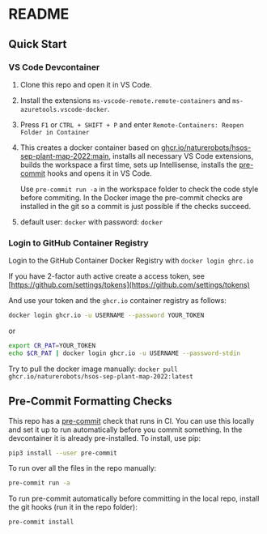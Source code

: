 # README

## Quick Start

### VS Code Devcontainer

1. Clone this repo and open it in VS Code.
2. Install the extensions `ms-vscode-remote.remote-containers` and `ms-azuretools.vscode-docker`.
3. Press `F1` or `CTRL + SHIFT + P` and enter `Remote-Containers: Reopen Folder in Container`
4. This creates a docker container based on
   [ghcr.io/naturerobots/hsos-sep-plant-map-2022:main](https://github.com/naturerobots/HSOS-SEP-PlantMap-2022/pkgs/container/hsos-sep-plant-map-2022),
   installs all necessary VS Code extensions, builds the workspace a first time, sets up
   Intellisense, installs the [pre-commit](#precommit) hooks and opens it in VS Code.

   Use `pre-commit run -a` in the workspace folder to check the code style before commiting. In the Docker image the
   pre-commit checks are installed in the git so a commit is just possible if the checks succeed.

5. default user: `docker` with password: `docker`

### Login to GitHub Container Registry

Login to the GitHub Container Docker Registry with `docker login ghrc.io`

If you have 2-factor auth active create a access token, see [https://github.com/settings/tokens](https://github.com/settings/tokens)

And use your token and the `ghcr.io` container registry as follows:

```bash
docker login ghcr.io -u USERNAME --password YOUR_TOKEN
```

or

```bash
export CR_PAT=YOUR_TOKEN
echo $CR_PAT | docker login ghcr.io -u USERNAME --password-stdin
```

Try to pull the docker image manually: `docker pull ghcr.io/naturerobots/hsos-sep-plant-map-2022:latest`

## Pre-Commit Formatting Checks

This repo has a [pre-commit](https://pre-commit.com/) check that runs in CI. You can use this locally and set it up to
run automatically before you commit something. In the devcontainer it is already pre-installed. To install, use pip:

```bash
pip3 install --user pre-commit
```

To run over all the files in the repo manually:

```bash
pre-commit run -a
```

To run pre-commit automatically before committing in the local repo, install the git hooks (run it in the repo folder):

```bash
pre-commit install
```
